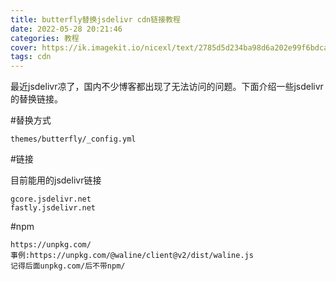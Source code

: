 ```yaml
---
title: butterfly替换jsdelivr cdn链接教程
date: 2022-05-28 20:21:46
categories: 教程
cover: https://ik.imagekit.io/nicexl/text/2785d5d234ba98d6a202e99f6bdcac7a_prpvld10x.jpeg
tags: cdn
---
```

最近jsdelivr凉了，国内不少博客都出现了无法访问的问题。下面介绍一些jsdelivr的替换链接。

#替换方式

```mermaid
themes/butterfly/_config.yml
```

#链接

目前能用的jsdelivr链接

```mermaid
gcore.jsdelivr.net
fastly.jsdelivr.net
```

#npm

```
https://unpkg.com/
事例:https://unpkg.com/@waline/client@v2/dist/waline.js
记得后面unpkg.com/后不带npm/
```
